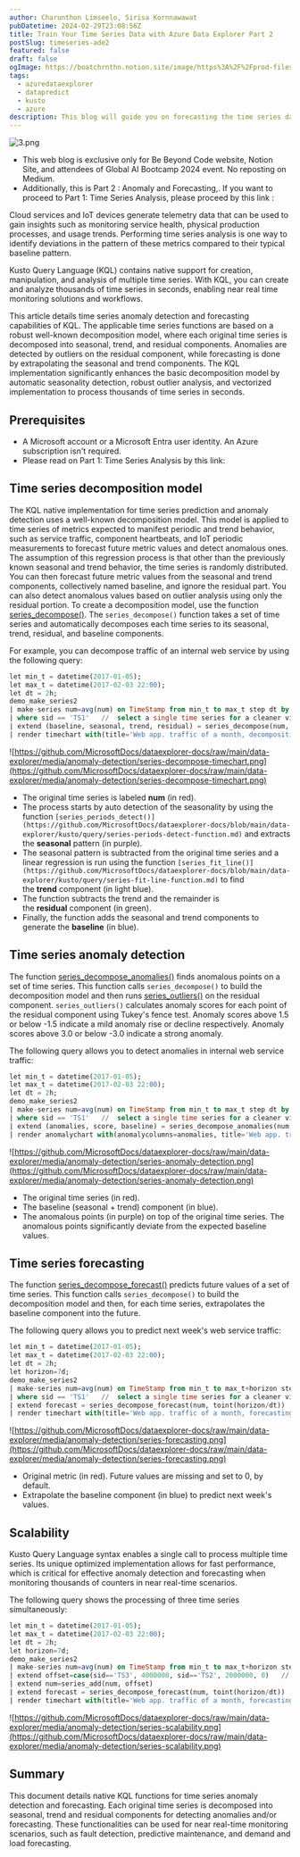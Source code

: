 ```yaml
---
author: Charunthon Limseelo, Sirisa Kornnawawat
pubDatetime: 2024-02-29T23:08:56Z
title: Train Your Time Series Data with Azure Data Explorer Part 2
postSlug: timeseries-ade2
featured: false
draft: false
ogImage: https://boatchrnthn.notion.site/image/https%3A%2F%2Fprod-files-secure.s3.us-west-2.amazonaws.com%2Fdc9f3c9a-ac9d-4d06-b551-6ddd8dfd0ebf%2Fc1e14aac-f3c2-46e9-b65f-458f79af7e20%2F3.png?table=block&id=e943d1c1-fa94-418c-87cc-1c100636b56c&spaceId=dc9f3c9a-ac9d-4d06-b551-6ddd8dfd0ebf&width=2000&userId=&cache=v2
tags:
  - azuredataexplorer
  - datapredict
  - kusto
  - azure
description: This blog will guide you on forecasting the time series dataset on Azure Data Explorer
---
```


![3.png](https://boatchrnthn.notion.site/image/https%3A%2F%2Fprod-files-secure.s3.us-west-2.amazonaws.com%2Fdc9f3c9a-ac9d-4d06-b551-6ddd8dfd0ebf%2Fc1e14aac-f3c2-46e9-b65f-458f79af7e20%2F3.png?table=block&id=e943d1c1-fa94-418c-87cc-1c100636b56c&spaceId=dc9f3c9a-ac9d-4d06-b551-6ddd8dfd0ebf&width=2000&userId=&cache=v2)

- This web blog is exclusive only for Be Beyond Code website, Notion Site, and attendees of Global AI Bootcamp 2024 event. No reposting on Medium.
- Additionally, this is Part 2 : Anomaly and Forecasting,. If you want to proceed to Part 1: Time Series Analysis, please proceed by this link :

Cloud services and IoT devices generate telemetry data that can be used to gain insights such as monitoring service health, physical production processes, and usage trends. Performing time series analysis is one way to identify deviations in the pattern of these metrics compared to their typical baseline pattern.

Kusto Query Language (KQL) contains native support for creation, manipulation, and analysis of multiple time series. With KQL, you can create and analyze thousands of time series in seconds, enabling near real time monitoring solutions and workflows.

This article details time series anomaly detection and forecasting capabilities of KQL. The applicable time series functions are based on a robust well-known decomposition model, where each original time series is decomposed into seasonal, trend, and residual components. Anomalies are detected by outliers on the residual component, while forecasting is done by extrapolating the seasonal and trend components. The KQL implementation significantly enhances the basic decomposition model by automatic seasonality detection, robust outlier analysis, and vectorized implementation to process thousands of time series in seconds.

## **Prerequisites**

- A Microsoft account or a Microsoft Entra user identity. An Azure subscription isn't required.
- Please read on Part 1: Time Series Analysis by this link:

## **Time series decomposition model**

The KQL native implementation for time series prediction and anomaly detection uses a well-known decomposition model. This model is applied to time series of metrics expected to manifest periodic and trend behavior, such as service traffic, component heartbeats, and IoT periodic measurements to forecast future metric values and detect anomalous ones. The assumption of this regression process is that other than the previously known seasonal and trend behavior, the time series is randomly distributed. You can then forecast future metric values from the seasonal and trend components, collectively named baseline, and ignore the residual part. You can also detect anomalous values based on outlier analysis using only the residual portion. To create a decomposition model, use the function [series_decompose()](https://github.com/MicrosoftDocs/dataexplorer-docs/blob/main/data-explorer/kusto/query/series-decompose-function.md). The `series_decompose()` function takes a set of time series and automatically decomposes each time series to its seasonal, trend, residual, and baseline components.

For example, you can decompose traffic of an internal web service by using the following query:

```sql
let min_t = datetime(2017-01-05);
let max_t = datetime(2017-02-03 22:00);
let dt = 2h;
demo_make_series2
| make-series num=avg(num) on TimeStamp from min_t to max_t step dt by sid
| where sid == 'TS1'   //  select a single time series for a cleaner visualization
| extend (baseline, seasonal, trend, residual) = series_decompose(num, -1, 'linefit')  //  decomposition of a set of time series to seasonal, trend, residual, and baseline (seasonal+trend)
| render timechart with(title='Web app. traffic of a month, decomposition', ysplit=panels)
```

![https://github.com/MicrosoftDocs/dataexplorer-docs/raw/main/data-explorer/media/anomaly-detection/series-decompose-timechart.png](https://github.com/MicrosoftDocs/dataexplorer-docs/raw/main/data-explorer/media/anomaly-detection/series-decompose-timechart.png)

- The original time series is labeled **num** (in red).
- The process starts by auto detection of the seasonality by using the function `[series_periods_detect()](https://github.com/MicrosoftDocs/dataexplorer-docs/blob/main/data-explorer/kusto/query/series-periods-detect-function.md)` and extracts the **seasonal** pattern (in purple).
- The seasonal pattern is subtracted from the original time series and a linear regression is run using the function `[series_fit_line()](https://github.com/MicrosoftDocs/dataexplorer-docs/blob/main/data-explorer/kusto/query/series-fit-line-function.md)` to find the **trend** component (in light blue).
- The function subtracts the trend and the remainder is the **residual** component (in green).
- Finally, the function adds the seasonal and trend components to generate the **baseline** (in blue).

## **Time series anomaly detection**

The function [series_decompose_anomalies()](https://github.com/MicrosoftDocs/dataexplorer-docs/blob/main/data-explorer/kusto/query/series-decompose-anomalies-function.md) finds anomalous points on a set of time series. This function calls `series_decompose()` to build the decomposition model and then runs [series_outliers()](https://github.com/MicrosoftDocs/dataexplorer-docs/blob/main/data-explorer/kusto/query/series-outliers-function.md) on the residual component. `series_outliers()` calculates anomaly scores for each point of the residual component using Tukey's fence test. Anomaly scores above 1.5 or below -1.5 indicate a mild anomaly rise or decline respectively. Anomaly scores above 3.0 or below -3.0 indicate a strong anomaly.

The following query allows you to detect anomalies in internal web service traffic:

```sql
let min_t = datetime(2017-01-05);
let max_t = datetime(2017-02-03 22:00);
let dt = 2h;
demo_make_series2
| make-series num=avg(num) on TimeStamp from min_t to max_t step dt by sid
| where sid == 'TS1'   //  select a single time series for a cleaner visualization
| extend (anomalies, score, baseline) = series_decompose_anomalies(num, 1.5, -1, 'linefit')
| render anomalychart with(anomalycolumns=anomalies, title='Web app. traffic of a month, anomalies') //use "| render anomalychart with anomalycolumns=anomalies" to render the anomalies as bold points on the series charts.
```

![https://github.com/MicrosoftDocs/dataexplorer-docs/raw/main/data-explorer/media/anomaly-detection/series-anomaly-detection.png](https://github.com/MicrosoftDocs/dataexplorer-docs/raw/main/data-explorer/media/anomaly-detection/series-anomaly-detection.png)

- The original time series (in red).
- The baseline (seasonal + trend) component (in blue).
- The anomalous points (in purple) on top of the original time series. The anomalous points significantly deviate from the expected baseline values.

## **Time series forecasting**

The function [series_decompose_forecast()](https://github.com/MicrosoftDocs/dataexplorer-docs/blob/main/data-explorer/kusto/query/series-decompose-forecast-function.md) predicts future values of a set of time series. This function calls `series_decompose()` to build the decomposition model and then, for each time series, extrapolates the baseline component into the future.

The following query allows you to predict next week's web service traffic:

```sql
let min_t = datetime(2017-01-05);
let max_t = datetime(2017-02-03 22:00);
let dt = 2h;
let horizon=7d;
demo_make_series2
| make-series num=avg(num) on TimeStamp from min_t to max_t+horizon step dt by sid
| where sid == 'TS1'   //  select a single time series for a cleaner visualization
| extend forecast = series_decompose_forecast(num, toint(horizon/dt))
| render timechart with(title='Web app. traffic of a month, forecasting the next week by Time Series Decomposition')
```

![https://github.com/MicrosoftDocs/dataexplorer-docs/raw/main/data-explorer/media/anomaly-detection/series-forecasting.png](https://github.com/MicrosoftDocs/dataexplorer-docs/raw/main/data-explorer/media/anomaly-detection/series-forecasting.png)

- Original metric (in red). Future values are missing and set to 0, by default.
- Extrapolate the baseline component (in blue) to predict next week's values.

## **Scalability**

Kusto Query Language syntax enables a single call to process multiple time series. Its unique optimized implementation allows for fast performance, which is critical for effective anomaly detection and forecasting when monitoring thousands of counters in near real-time scenarios.

The following query shows the processing of three time series simultaneously:

```sql
let min_t = datetime(2017-01-05);
let max_t = datetime(2017-02-03 22:00);
let dt = 2h;
let horizon=7d;
demo_make_series2
| make-series num=avg(num) on TimeStamp from min_t to max_t+horizon step dt by sid
| extend offset=case(sid=='TS3', 4000000, sid=='TS2', 2000000, 0)   //  add artificial offset for easy visualization of multiple time series
| extend num=series_add(num, offset)
| extend forecast = series_decompose_forecast(num, toint(horizon/dt))
| render timechart with(title='Web app. traffic of a month, forecasting the next week for 3 time series')
```

![https://github.com/MicrosoftDocs/dataexplorer-docs/raw/main/data-explorer/media/anomaly-detection/series-scalability.png](https://github.com/MicrosoftDocs/dataexplorer-docs/raw/main/data-explorer/media/anomaly-detection/series-scalability.png)

## **Summary**

This document details native KQL functions for time series anomaly detection and forecasting. Each original time series is decomposed into seasonal, trend and residual components for detecting anomalies and/or forecasting. These functionalities can be used for near real-time monitoring scenarios, such as fault detection, predictive maintenance, and demand and load forecasting.
